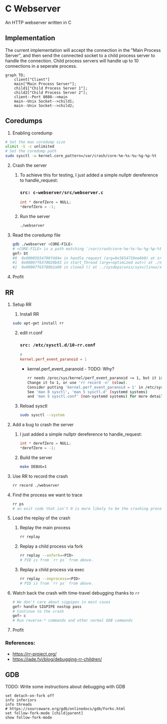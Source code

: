 # C Webserver
An HTTP webserver written in C

## Implementation
The current implementation will accept the connection in the "Main Process Server", and then send the connected socket to a child process server to handle the connection.
Child process servers will handle up to 10 connections in a seperate process.

```mermaid
graph TD;
    client["Client"]
    main["Main Process Server"];
    child1["Child Process Server 1"];
    child2["Child Process Server 2"];
    client--Port 8080-->main
    main--Unix Socket-->child1;
    main--Unix Socket-->child2;
```

## Coredumps
1. Enabling coredump
```bash
# Set the max coredump size
ulimit -S -c unlimited
# Set the coredump path
sudo sysctl -w kernel.core_pattern=/var/crash/core-%e-%s-%u-%g-%p-%t
```

2. Crash the server
    1. To achieve this for testing, I just added a simple nullptr dereference to handle_request:
        ### **`src: c-webserver/src/webserver.c`**
        ```c
        int * derefZero = NULL;
        *derefZero = -1;
        ```

    2. Run the server
        ```bash
        ./webserver
        ```

3. Read the coredump file
    ```bash
    gdb ./webserver <CORE-FILE>
    # <CORE-FILE> is a path matching `/var/crash/core-%e-%s-%u-%g-%p-%t` due to how we setup coredumps
    gef> bt
    #0  0x00005654709fdd4e in handle_request (arg=0x5654719ee6b0) at src/webserver.c:85
    #1  0x00007f6378020b43 in start_thread (arg=<optimized out>) at ./nptl/pthread_create.c:442
    #2  0x00007f63780b2a00 in clone3 () at ../sysdeps/unix/sysv/linux/x86_64/clone3.S:81
    ```

4. Profit

## RR
1. Setup RR
    1. Install RR
    ```bash
    sudo apt-get install rr
    ```
    2. edit rr.conf
        ### **`src: /etc/sysctl.d/10-rr.conf`**
        ```conf 
        # 
        kernel.perf_event_paranoid = 1
        ```
        - kernel.perf_event_paranoid - TODO: Why?
            ```bash
            rr needs /proc/sys/kernel/perf_event_paranoid <= 1, but it is 2.
            Change it to 1, or use 'rr record -n' (slow).
            Consider putting 'kernel.perf_event_paranoid = 1' in /etc/sysctl.d/10-rr.conf.
            See 'man 8 sysctl', 'man 5 sysctl.d' (systemd systems)
            and 'man 5 sysctl.conf' (non-systemd systems) for more details.
            ```
    3. Reload sysctl
        ```bash
        sudo sysctl --system
        ```

2. Add a bug to crash the server
    1. I just added a simple nullptr dereference to handle_request:
        ```c
        int * derefZero = NULL;
        *derefZero = -1;
        ```

    2. Build the server
        ```bash
        make DEBUG=1
        ```
3. Use RR to record the crash
    ```bash
    rr record ./webserver
    ```
4. Find the process we want to trace
    ```bash
    rr ps
    # an exit code that isn't 0 is more likely to be the crashing process
    ```

5. Load the replay of the crash
    1. Replay the main process
        ```bash
        rr replay
        ```
    2. Replay a child process via fork
        ```bash
        rr replay --onfork=<PID>
        # PID is from `rr ps` from above.
        ```
    3. Replay a child process via exec
        ```bash
        rr replay --onprocess=<PID>
        # PID is from `rr ps` from above.
        ```
6. Watch back the crash with time-travel debugging thanks to `rr`
    ```bash
    # We don't care about sigpipes in most cases
    gef> handle SIGPIPE nostop pass
    # Continue to the crash
    gef> c
    # Run reverse-* commands and other normal GDB commands
    ```
7. Profit

### References:
- https://rr-project.org/
- https://jade.fyi/blog/debugging-rr-children/

## GDB
TODO: Write some instructions about debugging with GDB
```gdb
set detach-on-fork off
info inferiors
info threads
# https://sourceware.org/gdb/onlinedocs/gdb/Forks.html
set follow-fork-mode [child|parent]
show follow-fork-mode
```